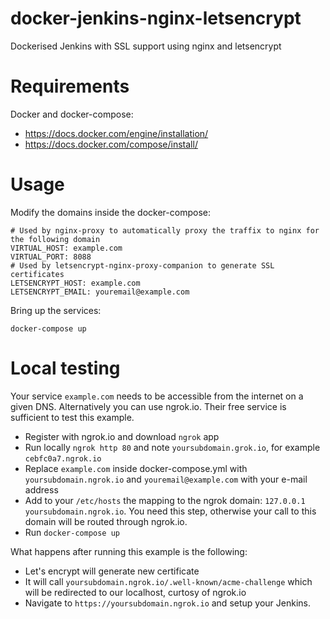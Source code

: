 # docker-jenkins-nginx-letsencrypt

Dockerised Jenkins with SSL support using nginx and letsencrypt

# Requirements

Docker and docker-compose:
* https://docs.docker.com/engine/installation/
* https://docs.docker.com/compose/install/

# Usage

Modify the domains inside the docker-compose:

```
# Used by nginx-proxy to automatically proxy the traffix to nginx for the following domain
VIRTUAL_HOST: example.com
VIRTUAL_PORT: 8088
# Used by letsencrypt-nginx-proxy-companion to generate SSL certificates
LETSENCRYPT_HOST: example.com
LETSENCRYPT_EMAIL: youremail@example.com
```

Bring up the services:

```
docker-compose up
```


# Local testing

Your service `example.com` needs to be accessible from the internet on a given DNS.
Alternatively you can use ngrok.io. Their free service is sufficient to test this example.

* Register with ngrok.io and download `ngrok` app
* Run locally `ngrok http 80` and note `yoursubdomain.grok.io`, for example `cebfc0a7.ngrok.io`
* Replace `example.com` inside docker-compose.yml with `yoursubdomain.ngrok.io` and `youremail@example.com` with your e-mail address
* Add to your `/etc/hosts` the mapping to the ngrok domain: `127.0.0.1 yoursubdomain.ngrok.io`. You need this step, otherwise your call to this domain will be routed through ngrok.io.
* Run `docker-compose up`

What happens after running this example is the following:
* Let's encrypt will generate new certificate
* It will call `yoursubdomain.ngrok.io/.well-known/acme-challenge` which will be redirected to our localhost, curtosy of ngrok.io 
* Navigate to `https://yoursubdomain.ngrok.io` and setup your Jenkins. 


